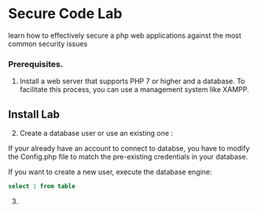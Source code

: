 # Secure Code Lab
learn how to effectively secure a php web applications against the most common security issues



### Prerequisites.
1. Install a web server that supports PHP 7 or higher and a database. To facilitate this process, you can use a management system like XAMPP.

## Install Lab

2. Create a database user or use an existing one :

If your already have an account to connect to databse, you have to modify the Config.php file to match the pre-existing credentials in your database.

If you want to create a new user, execute the  database engine:

```sql
select 1 from table
```

3. 
